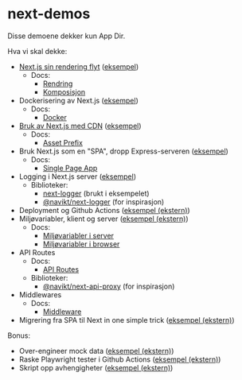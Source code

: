 # next-demos

Disse demoene dekker kun App Dir.

Hva vi skal dekke:

* [Next.js sin rendering flyt](docs/RSC.md) ([eksempel](demos/rendering))
  * Docs:
    * [Rendring](https://nextjs.org/docs/app/building-your-application/rendering)
    * [Komposisjon](https://nextjs.org/docs/app/building-your-application/rendering/composition-patterns)
* Dockerisering av Next.js ([eksempel](demos/standalone))
  * Docs:
    * [Docker](https://nextjs.org/docs/app/building-your-application/deploying#docker-image)
* [Bruk av Next.js med CDN](docs/CDN.md) ([eksempel](demos/asset-prefix))
  * Docs:
    * [Asset Prefix](https://nextjs.org/docs/app/api-reference/config/next-config-js/assetPrefix)
* Bruk Next.js som en "SPA", dropp Express-serveren ([eksempel](demos/spa-ish))
  * Docs:
    * [Single Page App](https://nextjs.org/docs/app/building-your-application/upgrading/single-page-applications)
* Logging i Next.js server ([eksempel](demos/logging))
  * Biblioteker:
    * [next-logger](https://www.npmjs.com/package/next-logger) (brukt i eksempelet)
    * [@navikt/next-logger](https://github.com/navikt/next-logger) (for inspirasjon)
* Deployment og Github Actions ([eksempel (ekstern)](https://github.com/navikt/teamsykmelding-github-actions-workflows/blob/main/.github/workflows/next-app.yaml#L60-L78))
* Miljøvariabler, klient og server ([eksempel (ekstern)](https://github.com/navikt/syk-dig/blob/main/src/utils/env.ts))
  * Docs:
    * [Miljøvariabler i server](https://nextjs.org/docs/app/building-your-application/configuring/environment-variables)
    * [Miljøvariabler i browser](https://nextjs.org/docs/app/building-your-application/configuring/environment-variables#bundling-environment-variables-for-the-browser)
* API Routes
  * Docs:
    * [API Routes](https://nextjs.org/docs/app/building-your-application/routing/route-handlers)
  * Biblioteker:
    * [@navikt/next-api-proxy](https://github.com/navikt/next-api-proxy) (for inspirasjon)
* Middlewares
  * Docs:
    * [Middleware](https://nextjs.org/docs/app/building-your-application/routing/middleware)
* Migrering fra SPA til Next in one simple trick ([eksempel (ekstern)](https://github.com/navikt/ditt-sykefravaer/blob/88e52fceacf74bda016f3c7abde7679ddf15f2a6/src/pages/%5B%5B...app%5D%5D.tsx))

Bonus:

* Over-engineer mock
  data ([eksempel (ekstern)](https://github.com/navikt/sykmeldinger/blob/main/src/server/graphql/mock-db/index.ts))
* Raske Playwright tester i Github Actions ([eksempel (ekstern)](https://github.com/navikt/syk-dig/blob/main/.github/workflows/deploy.yaml#L19-L75))
* Skript opp avhengigheter ([eksempel (ekstern)](https://github.com/navikt/syk-inn/tree/main/scripts))
